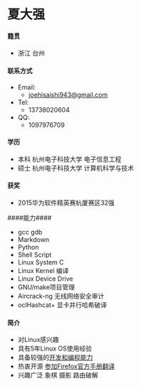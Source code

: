 # 夏大强 #
#### 籍贯 ####
- 浙江 台州   

#### 联系方式 ####
- Email:  
	- joehisaishi943@gmail.com
- Tel:
	- 13738020604
- QQ:
  - 1097976709  
  
#### 学历 ####
- 本科 杭州电子科技大学 电子信息工程 
- 硕士 杭州电子科技大学 计算机科学与技术

#### 获奖 ####
- 2015华为软件精英赛杭厦赛区32强

####能力####
- gcc gdb
- Markdown
- Python 
- Shell Script
- Linux System C
- Linux Kernel 编译
- Linux Device Drive 
- GNU/make项目管理
- Aircrack-ng 无线网络安全审计
- oclHashcat+ 显卡并行哈希破译

#### ####

#### 简介 ####
- 对Linux感兴趣 
- 具有5年Linux OS使用经验
- 具备较强的[开发和编程能力](https://github.com/lucyking?tab=repositories)
- 热衷开源 [参加Firefox官方手册翻译](https://github.com/MozillaChina/firefoxos-quick-guide)
- 兴趣广泛 象棋 摄影 路由破解  
